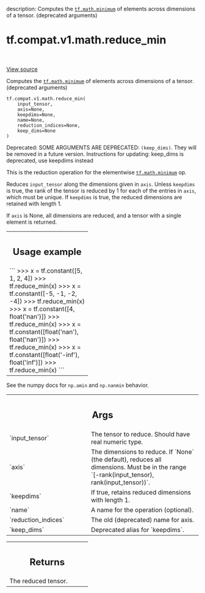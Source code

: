 description: Computes the <a href="../../../../tf/math/minimum.md"><code>tf.math.minimum</code></a> of elements across dimensions of a tensor. (deprecated arguments)

<div itemscope itemtype="http://developers.google.com/ReferenceObject">
<meta itemprop="name" content="tf.compat.v1.math.reduce_min" />
<meta itemprop="path" content="Stable" />
</div>

# tf.compat.v1.math.reduce_min

<!-- Insert buttons and diff -->

<table class="tfo-notebook-buttons tfo-api nocontent" align="left">

</table>

<a target="_blank" class="external" href="/code/stable/tensorflow/python/ops/math_ops.py">View source</a>



Computes the <a href="../../../../tf/math/minimum.md"><code>tf.math.minimum</code></a> of elements across dimensions of a tensor. (deprecated arguments)


<pre class="devsite-click-to-copy prettyprint lang-py tfo-signature-link">
<code>tf.compat.v1.math.reduce_min(
    input_tensor,
    axis=None,
    keepdims=None,
    name=None,
    reduction_indices=None,
    keep_dims=None
)
</code></pre>



<!-- Placeholder for "Used in" -->

Deprecated: SOME ARGUMENTS ARE DEPRECATED: `(keep_dims)`. They will be removed in a future version.
Instructions for updating:
keep_dims is deprecated, use keepdims instead

This is the reduction operation for the elementwise <a href="../../../../tf/math/minimum.md"><code>tf.math.minimum</code></a> op.

Reduces `input_tensor` along the dimensions given in `axis`.
Unless `keepdims` is true, the rank of the tensor is reduced by 1 for each
of the entries in `axis`, which must be unique. If `keepdims` is true, the
reduced dimensions are retained with length 1.

If `axis` is None, all dimensions are reduced, and a
tensor with a single element is returned.

<!-- Tabular view -->
 <table class="responsive fixed orange">
<colgroup><col width="214px"><col></colgroup>
<tr><th colspan="2"><h2 class="add-link">Usage example</h2></th></tr>
<tr class="alt">
<td colspan="2">
```
>>> x = tf.constant([5, 1, 2, 4])
>>> tf.reduce_min(x)
<tf.Tensor: shape=(), dtype=int32, numpy=1>
>>> x = tf.constant([-5, -1, -2, -4])
>>> tf.reduce_min(x)
<tf.Tensor: shape=(), dtype=int32, numpy=-5>
>>> x = tf.constant([4, float('nan')])
>>> tf.reduce_min(x)
<tf.Tensor: shape=(), dtype=float32, numpy=nan>
>>> x = tf.constant([float('nan'), float('nan')])
>>> tf.reduce_min(x)
<tf.Tensor: shape=(), dtype=float32, numpy=nan>
>>> x = tf.constant([float('-inf'), float('inf')])
>>> tf.reduce_min(x)
<tf.Tensor: shape=(), dtype=float32, numpy=-inf>
```
</td>
</tr>

</table>


See the numpy docs for `np.amin` and `np.nanmin` behavior.

<!-- Tabular view -->
 <table class="responsive fixed orange">
<colgroup><col width="214px"><col></colgroup>
<tr><th colspan="2"><h2 class="add-link">Args</h2></th></tr>

<tr>
<td>
`input_tensor`<a id="input_tensor"></a>
</td>
<td>
The tensor to reduce. Should have real numeric type.
</td>
</tr><tr>
<td>
`axis`<a id="axis"></a>
</td>
<td>
The dimensions to reduce. If `None` (the default), reduces all
dimensions. Must be in the range `[-rank(input_tensor),
rank(input_tensor))`.
</td>
</tr><tr>
<td>
`keepdims`<a id="keepdims"></a>
</td>
<td>
If true, retains reduced dimensions with length 1.
</td>
</tr><tr>
<td>
`name`<a id="name"></a>
</td>
<td>
A name for the operation (optional).
</td>
</tr><tr>
<td>
`reduction_indices`<a id="reduction_indices"></a>
</td>
<td>
The old (deprecated) name for axis.
</td>
</tr><tr>
<td>
`keep_dims`<a id="keep_dims"></a>
</td>
<td>
Deprecated alias for `keepdims`.
</td>
</tr>
</table>



<!-- Tabular view -->
 <table class="responsive fixed orange">
<colgroup><col width="214px"><col></colgroup>
<tr><th colspan="2"><h2 class="add-link">Returns</h2></th></tr>
<tr class="alt">
<td colspan="2">
The reduced tensor.
</td>
</tr>

</table>

